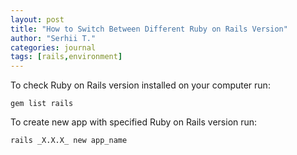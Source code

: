 ```yaml
---
layout: post
title: "How to Switch Between Different Ruby on Rails Version"
author: "Serhii T."
categories: journal
tags: [rails,environment]
---
```


To check Ruby on Rails version installed on your computer run:

```
gem list rails
```

To create new app with specified Ruby on Rails version run:

```
rails _X.X.X_ new app_name
```